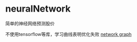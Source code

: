 ﻿# neuralNetwork
简单的神经网络预测股价

不使用tensorflow等库，学习曲线表明优化失败
 [network graph](https://raw.githubusercontent.com/journeyH/neuralNetwork/master/resources/learningCurve.png) 